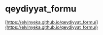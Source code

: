 # qeydiyyat_formu


[https://elvinyeka.github.io/qeydiyyat_formu/](https://elvinyeka.github.io/qeydiyyat_formu/)
